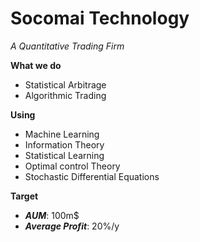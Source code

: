 # Socomai Technology
*A Quantitative Trading Firm*

**What we do**

- Statistical Arbitrage
- Algorithmic Trading

**Using**

- Machine Learning
- Information Theory
- Statistical Learning
- Optimal control Theory
- Stochastic Differential Equations

**Target**

- ***AUM***: 100m$
- ***Average Profit***: 20%/y
